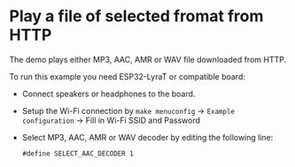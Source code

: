 # Play a file of selected fromat from HTTP

The demo plays either MP3, AAC, AMR or WAV file downloaded from HTTP. 

To run this example you need ESP32-LyraT or compatible board:

- Connect speakers or headphones to the board. 
- Setup the Wi-Fi connection by `make menuconfig` -> `Example configuration` -> Fill in Wi-Fi SSID and Password
- Select MP3, AAC, AMR or WAV decoder by editing the following line:

  ```
  #define SELECT_AAC_DECODER 1
  ```
